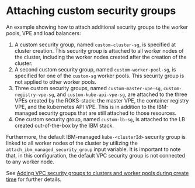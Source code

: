 # Attaching custom security groups

An example showing how to attach additional security groups to the worker pools, VPE and load balancers:

1. A custom security group, named `custom-cluster-sg`, is specified at cluster creation. This security group is attached to all worker nodes of the cluster, including the worker nodes created after the creation of the cluster.
2. A second custom security group, named `custom-worker-pool-sg`, is specified for one of the `custom-sg` worker pools. This security group is not applied to other worker pools.
3. Three custom security groups, named `custom-master-vpe-sg`, `custom-registry-vpe-sg`, and `custom-kube-api-vpe-sg`, are attached to the three VPEs created by the ROKS-stack: the master VPE, the container registry VPE, and the kubernetes API VPE. This is in addition to the IBM-managed security groups that are still attached to those resources.
4. One custom security group, named `custom-lb-sg`, is attached to the LB created out-of-the-box by the IBM stack.

Furthermore, the default IBM-managed `kube-<clusterId>` security group is linked to all worker nodes of the cluster by utilizing the `attach_ibm_managed_security_group` input variable. It is important to note that, in this configuration, the default VPC security group is not connected to any worker node.

See [Adding VPC security groups to clusters and worker pools during create time](https://cloud.ibm.com/docs/openshift?topic=openshift-vpc-security-group&interface=ui#vpc-sg-worker-pool) for further details.
